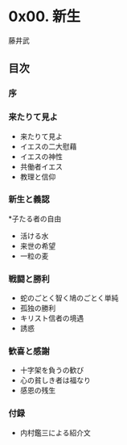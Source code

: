 # 0x00. 新生

藤井武

## 目次

### 序

### 来たりて見よ

* 来たりて見よ
* イエスの二大慰藉
* イエスの神性
* 共働者イエス
* 教理と信仰

### 新生と義認

*子たる者の自由
* 活ける水
* 来世の希望
* 一粒の麦

### 戦闘と勝利

* 蛇のごとく智く鳩のごとく単純
* 孤独の勝利
* キリスト信者の境遇
* 誘惑

### 歓喜と感謝

* 十字架を負うの歓び
* 心の貧しき者は福なり
* 感恩の残生

### 付録

* 内村鑑三による紹介文